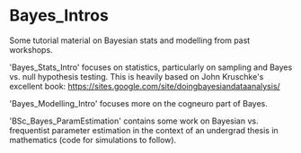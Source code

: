 # Bayes_Intros

Some tutorial material on Bayesian stats and modelling from past workshops.

'Bayes_Stats_Intro' focuses on statistics, particularly on sampling and Bayes vs. null hypothesis testing. This is heavily based on John Kruschke's excellent book: https://sites.google.com/site/doingbayesiandataanalysis/

'Bayes_Modelling_Intro' focuses more on the cogneuro part of Bayes.

'BSc_Bayes_ParamEstimation' contains some work on Bayesian vs. frequentist parameter estimation in the context of an undergrad thesis in mathematics (code for simulations to follow).
